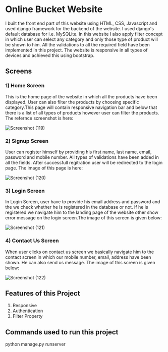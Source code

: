 
# Online Bucket Website

I built the front end part of this website using HTML, CSS, Javascript and used django framework for the backend of the website. I used django's default database for i.e. MySQLite. In this website I also apply filter concept in which user can select any category and only those type of product will be shown to him. All the validations to all the required field have been implemented in this project. The website is responsive in all types of devices and achieved this using bootstrap.









## Screens

### 1) Home Screen
This is the home page of the website in which all the products have been displayed. User can also filter the products by choosing specific category.This page will contain responsive navigation bar and below that there is a list of all types of products however user can filter the products. The refernce screenshot is here:


![Screenshot (119)](https://user-images.githubusercontent.com/81456948/200884529-e2776fb2-fc5f-4fff-a4c8-ede4a4f9ad30.png)


### 2) Signup Screen
User can register himself by providing his first name, last name, email, password and mobile number. All types of validations have been added in all the fields.
After successfull regitration user will be redirected to the login page. The image of this page is here:


![Screenshot (120)](https://user-images.githubusercontent.com/81456948/200884622-5b18f680-3b4d-4a44-ae66-691d6c977d6c.png)


### 3) Login Screen 
In Login Screen, user have to provide his email address and password and the we check whether he is registered in the database or not. If he is registered we navigate him to the landing page of the website other show error message on the login screen.The image of this screen is given below:


![Screenshot (121)](https://user-images.githubusercontent.com/81456948/200884747-25b75b08-8393-4155-8de9-3930e7c0d946.png)


### 4) Contact Us Screen
When user clicks on contact us screen we basically navigate him to the contact screen in which our mobile number, email, address have been shown. He can also send us message. The image of this screen is given below:


![Screenshot (122)](https://user-images.githubusercontent.com/81456948/200884801-6bbd608b-6f8c-49dc-8c40-62c529980209.png)

## Features of this Project

1) Responsive
2) Authentication
3) Filter Property

## Commands used to run this project

python manage.py runserver






